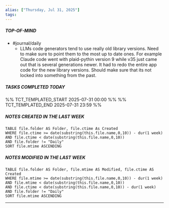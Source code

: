```yaml
---
alias: ["Thursday, Jul 31, 2025"]
tags: 
---
```

##### TOP-OF-MIND
- #journal/daily 
	- LLMs code generators tend to use really old library versions. Need to make sure to point them to the most up to date ones. For example Claude code went with plaid-pythin version 9 while v35 just came out that is several generations newer. It had to redo the entire app code for the new library versions. Should make sure that its not locked into something from the past.

##### TASKS COMPLETED TODAY
%% TCT_TEMPLATED_START 2025-07-31 00:00 %%
%% TCT_TEMPLATED_END 2025-07-31 23:59 %%



##### NOTES CREATED IN THE LAST WEEK
``` dataview
TABLE file.folder AS Folder, file.ctime As Created
WHERE file.ctime >= date(substring(this.file.name,0,10)) - dur(1 week) 
AND file.ctime < date(substring(this.file.name,0,10)) 
AND file.folder != "Daily"
SORT file.mtime ASCENDING
```

##### NOTES MODIFIED IN THE LAST WEEK
``` dataview
TABLE file.folder AS Folder, file.mtime AS Modified, file.ctime AS Created
WHERE file.mtime >= date(substring(this.file.name,0,10)) - dur(1 week)
AND file.mtime < date(substring(this.file.name,0,10))
AND file.ctime < date(substring(this.file.name,0,10)) - dur(1 week)
AND file.folder != "Daily"
SORT file.mtime ASCENDING
```
---
